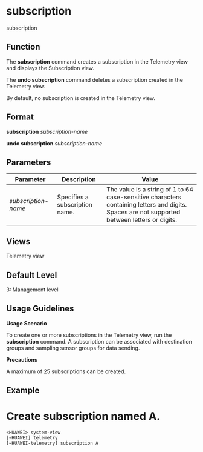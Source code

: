 subscription
============

subscription

Function
--------



The **subscription** command creates a subscription in the Telemetry view and displays the Subscription view.

The **undo subscription** command deletes a subscription created in the Telemetry view.



By default, no subscription is created in the Telemetry view.


Format
------

**subscription** *subscription-name*

**undo subscription** *subscription-name*


Parameters
----------

| Parameter | Description | Value |
| --- | --- | --- |
| *subscription-name* | Specifies a subscription name. | The value is a string of 1 to 64 case-sensitive characters containing letters and digits. Spaces are not supported between letters or digits. |



Views
-----

Telemetry view


Default Level
-------------

3: Management level


Usage Guidelines
----------------

**Usage Scenario**

To create one or more subscriptions in the Telemetry view, run the **subscription** command. A subscription can be associated with destination groups and sampling sensor groups for data sending.

**Precautions**



A maximum of 25 subscriptions can be created.




Example
-------

# Create subscription named A.
```
<HUAWEI> system-view
[~HUAWEI] telemetry
[~HUAWEI-telemetry] subscription A

```